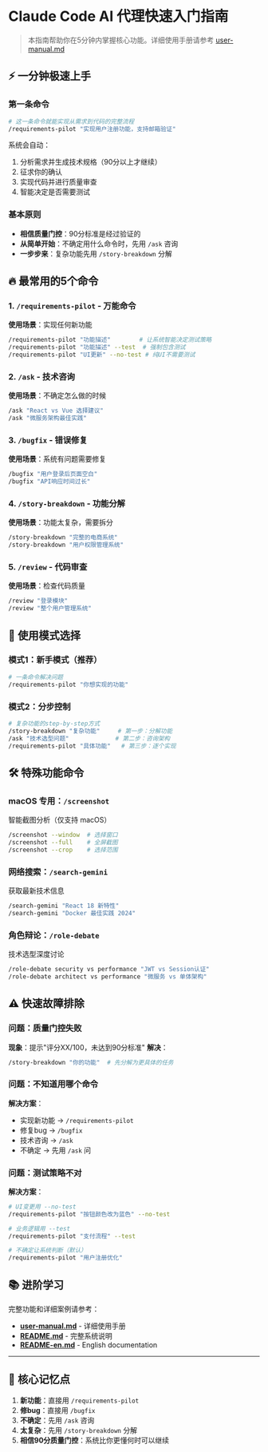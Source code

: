 # Claude Code AI 代理快速入门指南

> 本指南帮助你在5分钟内掌握核心功能。详细使用手册请参考 [user-manual.md](./user-manual.md)

## ⚡ 一分钟极速上手

### 第一条命令
```bash
# 这一条命令就能实现从需求到代码的完整流程
/requirements-pilot "实现用户注册功能，支持邮箱验证"
```

系统会自动：
1. 分析需求并生成技术规格（90分以上才继续）
2. 征求你的确认
3. 实现代码并进行质量审查
4. 智能决定是否需要测试

### 基本原则
- **相信质量门控**：90分标准是经过验证的
- **从简单开始**：不确定用什么命令时，先用 `/ask` 咨询
- **一步步来**：复杂功能先用 `/story-breakdown` 分解

## 🔥 最常用的5个命令

### 1. `/requirements-pilot` - 万能命令
**使用场景**：实现任何新功能
```bash
/requirements-pilot "功能描述"        # 让系统智能决定测试策略
/requirements-pilot "功能描述" --test  # 强制包含测试
/requirements-pilot "UI更新" --no-test # 纯UI不需要测试
```

### 2. `/ask` - 技术咨询
**使用场景**：不确定怎么做的时候
```bash
/ask "React vs Vue 选择建议"
/ask "微服务架构最佳实践"
```

### 3. `/bugfix` - 错误修复  
**使用场景**：系统有问题需要修复
```bash
/bugfix "用户登录后页面空白"
/bugfix "API响应时间过长"
```

### 4. `/story-breakdown` - 功能分解
**使用场景**：功能太复杂，需要拆分
```bash
/story-breakdown "完整的电商系统"
/story-breakdown "用户权限管理系统"
```

### 5. `/review` - 代码审查
**使用场景**：检查代码质量
```bash
/review "登录模块"
/review "整个用户管理系统"
```

## 🎯 使用模式选择

### 模式1：新手模式（推荐）
```bash
# 一条命令解决问题
/requirements-pilot "你想实现的功能"
```

### 模式2：分步控制  
```bash
# 复杂功能的step-by-step方式
/story-breakdown "复杂功能"     # 第一步：分解功能
/ask "技术选型问题"             # 第二步：咨询架构
/requirements-pilot "具体功能"   # 第三步：逐个实现
```

## 🛠️ 特殊功能命令

### macOS 专用：`/screenshot` 
智能截图分析（仅支持 macOS）
```bash
/screenshot --window  # 选择窗口
/screenshot --full    # 全屏截图  
/screenshot --crop    # 选择范围
```

### 网络搜索：`/search-gemini`
获取最新技术信息
```bash
/search-gemini "React 18 新特性"
/search-gemini "Docker 最佳实践 2024"
```

### 角色辩论：`/role-debate`
技术选型深度讨论
```bash
/role-debate security vs performance "JWT vs Session认证"
/role-debate architect vs performance "微服务 vs 单体架构"
```

## ⚠️ 快速故障排除

### 问题：质量门控失败
**现象**：提示"评分XX/100，未达到90分标准"
**解决**：
```bash
/story-breakdown "你的功能"  # 先分解为更具体的任务
```

### 问题：不知道用哪个命令
**解决方案**：
- 实现新功能 → `/requirements-pilot`
- 修复bug → `/bugfix`  
- 技术咨询 → `/ask`
- 不确定 → 先用 `/ask` 问

### 问题：测试策略不对
**解决方案**：
```bash
# UI变更用 --no-test
/requirements-pilot "按钮颜色改为蓝色" --no-test

# 业务逻辑用 --test  
/requirements-pilot "支付流程" --test

# 不确定让系统判断（默认）
/requirements-pilot "用户注册优化"
```

## 📚 进阶学习

完整功能和详细案例请参考：
- **[user-manual.md](./user-manual.md)** - 详细使用手册
- **[README.md](./README.md)** - 完整系统说明
- **[README-en.md](./README-en.md)** - English documentation

---

## 🎯 核心记忆点

1. **新功能**：直接用 `/requirements-pilot`
2. **修bug**：直接用 `/bugfix`  
3. **不确定**：先用 `/ask` 咨询
4. **太复杂**：先用 `/story-breakdown` 分解
5. **相信90分质量门控**：系统比你更懂何时可以继续